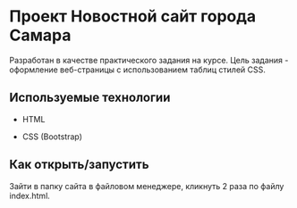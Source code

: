 # Проект Новостной сайт города Самара

Разработан в качестве практического задания на курсе. Цель задания - оформление веб-страницы с использованием таблиц стилей CSS.



## Используемые технологии

* HTML

* CSS (Bootstrap)



## Как открыть/запустить

Зайти в папку сайта в файловом менеджере, кликнуть 2 раза по файлу index.html.
